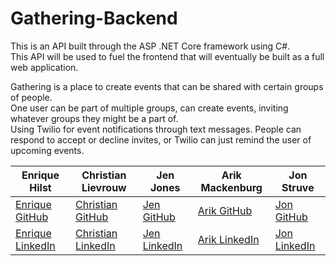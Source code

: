 # Gathering-Backend

This is an API built through the ASP .NET Core framework using C#.  
This API will be used to fuel the frontend that will eventually be built as a full web application.  
  
Gathering is a place to create events that can be shared with certain groups of people.  
One user can be part of multiple groups, can create events, inviting whatever groups they might be a part of.  
Using Twilio for event notifications through text messages. People can respond to accept or decline invites, or Twilio can just remind the user of upcoming events.  


|   Enrique Hilst    | Christian Lievrouw |     Jen Jones      |  Arik Mackenburg   |     Jon Struve     |
|--------------------|--------------------|--------------------|--------------------|--------------------|
| [Enrique GitHub](https://github.com/ehilst515) | [Christian GitHub](https://github.com/christianlievrouw) | [Jen GitHub](https://github.com/jenjones319) | [Arik GitHub](https://github.com/arikmackenburg) | [Jon GitHub](https://github.com/OCDAmmo3) |
| [Enrique LinkedIn](https://www.linkedin.com/in/ehilst) | [Christian LinkedIn](https://www.linkedin.com/in/christianlievrouw) | [Jen LinkedIn](https://www.linkedin.com/in/jenniferbjones) | [Arik LinkedIn](https://www.linkedin.com/in/arikmackenburg) | [Jon LinkedIn](https://www.linkedin.com/in/jon-struve) |
